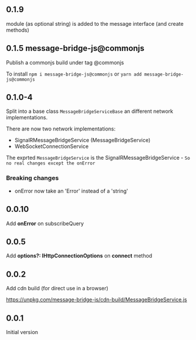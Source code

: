 ## 0.1.9

module (as optional string) is added to the message interface (and create methods)

## 0.1.5 message-bridge-js@commonjs

Publish a commonjs build under tag @commonjs

To install `npm i message-bridge-js@commonjs` or `yarn add message-bridge-js@commonjs`

## 0.1.0-4

Split into a base class `MessageBridgeServiceBase` an different network implementations.

There are now two network implementations:

- SignalRMessageBridgeService (MessageBridgeService)
- WebSocketConnectionService

The exprted `MessageBridgeService` is the SignalRMessageBridgeService - `So no real changes except the onError`

### Breaking changes

- onError now take an 'Error' instead of a 'string'

## 0.0.10

Add **onError** on subscribeQuery

## 0.0.5

Add **options?: IHttpConnectionOptions** on **connect** method

## 0.0.2

Add cdn build (for direct use in a browser)

https://unpkg.com/message-bridge-js/cdn-build/MessageBridgeService.js

## 0.0.1

Initial version
